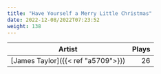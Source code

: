 ```yaml
---
title: "Have Yourself a Merry Little Christmas"
date: 2022-12-08/2022T07:23:52
weight: 138
---
```




 Artist | Plays 
----- | -----:
[James Taylor]({{< ref "a5709">}}) | 26
